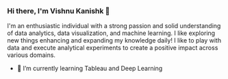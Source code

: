 ### Hi there, I'm Vishnu Kanishk 👋

I'm an enthusiastic individual with a strong passion and solid understanding of data analytics, data visualization, and machine learning. I like exploring new things enhancing and expanding my knowledge daily! I like to play with data and execute analytical experiments to create a positive impact across various domains.

- 🌱 I’m currently learning Tableau and Deep Learning
<!--
**vishnu-kanishk/vishnu-kanishk** is a ✨ _special_ ✨ repository because its `README.md` (this file) appears on your GitHub profile.

Here are some ideas to get you started:

- 🔭 I’m currently working on ...

- 👯 I’m looking to collaborate on ...
- 🤔 I’m looking for help with ...
- 💬 Ask me about ...
- 📫 How to reach me: ...
- 😄 Pronouns: ...
- ⚡ Fun fact: ...
-->
